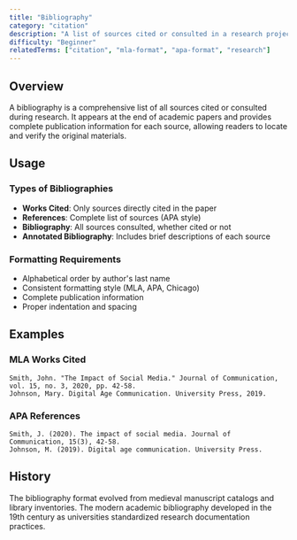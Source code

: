 ```yaml
---
title: "Bibliography"
category: "citation"
description: "A list of sources cited or consulted in a research project"
difficulty: "Beginner"
relatedTerms: ["citation", "mla-format", "apa-format", "research"]
---
```


## Overview

A bibliography is a comprehensive list of all sources cited or consulted during research. It appears at the end of academic papers and provides complete publication information for each source, allowing readers to locate and verify the original materials.

## Usage

### Types of Bibliographies
- **Works Cited**: Only sources directly cited in the paper
- **References**: Complete list of sources (APA style)
- **Bibliography**: All sources consulted, whether cited or not
- **Annotated Bibliography**: Includes brief descriptions of each source

### Formatting Requirements
- Alphabetical order by author's last name
- Consistent formatting style (MLA, APA, Chicago)
- Complete publication information
- Proper indentation and spacing

## Examples

### MLA Works Cited
```
Smith, John. "The Impact of Social Media." Journal of Communication, vol. 15, no. 3, 2020, pp. 42-58.
Johnson, Mary. Digital Age Communication. University Press, 2019.
```

### APA References
```
Smith, J. (2020). The impact of social media. Journal of Communication, 15(3), 42-58.
Johnson, M. (2019). Digital age communication. University Press.
```

## History

The bibliography format evolved from medieval manuscript catalogs and library inventories. The modern academic bibliography developed in the 19th century as universities standardized research documentation practices. 